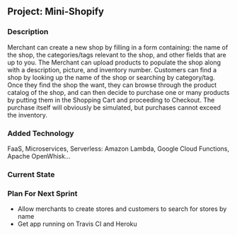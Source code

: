 ## Project: Mini-Shopify
### Description
Merchant can create a new shop by filling in a form containing: the name of the shop, the categories/tags relevant to the           shop, and other fields that are up to you. The Merchant can upload products to populate the shop along with a description, picture, and inventory number. Customers can find a shop by looking up the name of the shop or searching by category/tag. Once they find the shop the want, they can browse through the product catalog of the shop, and can then decide to purchase one or many products by putting them in the Shopping Cart and proceeding to Checkout. The purchase itself will obviously be simulated, but purchases cannot exceed the inventory.
### Added Technology
FaaS, Microservices, Serverless: Amazon Lambda, Google Cloud Functions, Apache OpenWhisk...
### Current State
### Plan For Next Sprint
- Allow merchants to create stores and customers to search for stores by name
- Get app running on Travis CI and Heroku

